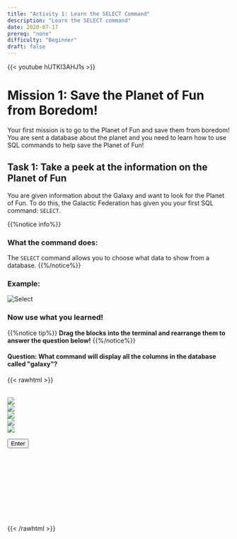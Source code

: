 ```yaml
---
title: "Activity 1: Learn the SELECT Command"
description: "Learn the SELECT command"
date: 2020-07-17
prereq: "none"
difficulty: "Beginner"
draft: false
---
```

<!-- Links for javascript and CSS needed for drop down logic -->
<link rel="stylesheet" href="../default/_default.css" type="text/css"></link>
<link rel="stylesheet" href="../default/_type.css" type="text/css"></link>
<link rel="stylesheet" href="_activity1.css" type="text/css"></link>

<script type="text/javascript" src="../default/alasql.js"></script>
<script type="text/javascript" src="../default/db.js"></script>
<script type="text/javascript" src="../default/_default.js"></script>
<script type="text/javascript" src="../default/_type.js"></script>
<script type="text/javascript" src="_activity1.js"></script>
{{< youtube hUTKI3AHJ1s >}}

# Mission 1: Save the Planet of Fun from Boredom!
Your first mission is to go to the Planet of Fun and save them from boredom! 
You are sent a database about the planet and you need to learn how to use SQL 
commands to help save the Planet of Fun!

## Task 1: Take a peek at the information on the Planet of Fun
You are given information about the Galaxy and want to look for the Planet of Fun. To do this,
 the Galactic Federation has given you your first SQL command: `SELECT`. 

{{%notice info%}}
### What the command does: 
The `SELECT` command allows you to choose what data to show from a database.
{{%/notice%}}

### Example:

![Select](assets/Select.PNG)

### Now use what you learned! 
{{%notice tip%}}
**Drag the blocks into the terminal and rearrange them to answer the question below!**
{{%/notice%}}

#### Question: What command will display all the columns in the database called "galaxy"?

{{< rawhtml >}}
<div class="terminal_div" id="terminal_div">

<!-- Rectangles to Receive blocks -->
<div id="div6" class="dropClass" ondrop="drop(event)" ondragover="allowDrop(event)";> </div>
<div id="div7" class="dropClass" ondrop="drop(event)" ondragover="allowDrop(event)";> </div>
<div id="div8" class="dropClass" ondrop="drop(event)" ondragover="allowDrop(event)";> </div>
<div id="div9" class="dropClass" ondrop="drop(event)" ondragover="allowDrop(event)";> </div>
<div id="div10" class="dropClass" ondrop="drop(event)" ondragover="allowDrop(event)";> </div>

<div style="clear: both;"></div> 

<br>

<div id="div1" class ="codeBlocks" ondrop="drop(event)" ondragover="allowDrop(event)">
 <img class="img" id="answer1" src="assets/Select_Block.PNG" draggable="true" ondragstart="drag(event)" id="drag1" align: top left> <!-- style="border: 1px solid green;"> -->
</div>

<div id="div2" class="codeBlocks" ondrop="drop(event)" ondragover="allowDrop(event)">
  <img class="img" img id="answer2" src="assets/Asterix_Block.PNG" draggable="true" ondragstart="drag(event)" id="drag2">
</div>

<div id="div3" class="codeBlocks" ondrop="drop(event)" ondragover="allowDrop(event)">
  <img class="img" img id="answer4" src="assets/galaxy_block.png" draggable="true" ondragstart="drag(event)" id="drag3">
</div>

<div id="div4" class="codeBlocks" ondrop="drop(event)" ondragover="allowDrop(event)">
  <img class="img" img id="answer3" src="assets/From_Block.PNG" draggable="true" ondragstart="drag(event)" id="drag4">
</div>

<div id="div5" class="codeBlocks" ondrop="drop(event)" ondragover="allowDrop(event)">
  <img class="img" img id="answer5" src="assets/Semicolon_Block.PNG" draggable="true" ondragstart="drag(event)" id="drag5">
</div>

<div style="clear: both;"></div> 

<!-- Enter button -->
<button class="button button1" onclick="check()">Enter</button>
</div>

<!-- Hidden SQL database will appear once correct sequence is placed -->
<div style="clear: both;"></div> 
<h1 class="error" id="sqlcommand" style="visibility:hidden"><strong>ERROR INVALID INPUT</strong></h1>
<table id="table">
  <tr></tr>
</table>

<!-- Tells User to continue mission -->
<div class="resume_plot" id="resume_plot" style="visibility:hidden">
  <p>You found the correct command to display the entire database! This is handy when you want to see all the information at the tip of your fingers!</p>
  <div class="alert">
    <span id="check">&#10003;</span>
    You've completed the task! Continue to the next mission!
  </div>
</div>
{{< /rawhtml >}}

